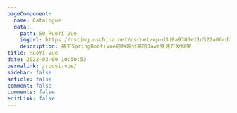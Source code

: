 ```yaml
---
pageComponent:
  name: Catalogue
  data:
    path: 50.RuoYi-Vue
    imgUrl: https://oscimg.oschina.net/oscnet/up-d3d0a9303e11d522a06cd263f3079027715.png
    description: 基于SpringBoot+Vue前后端分离的Java快速开发框架
title: RuoYi-Vue
date: 2022-03-09 10:50:53
permalink: /ruoyi-vue/
sidebar: false
article: false
comment: false
comments: false
editLink: false
---
```


